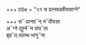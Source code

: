 +++
title = "२१ स प्रत्नवन्नवीयसाग्ने"

+++
स᳓ प्रत्नव᳓न् न᳓वीयसा  
अ᳓ग्ने द्युम्ने᳓न संय᳓ता  
बृह᳓त् ततन्थ भानु᳓ना